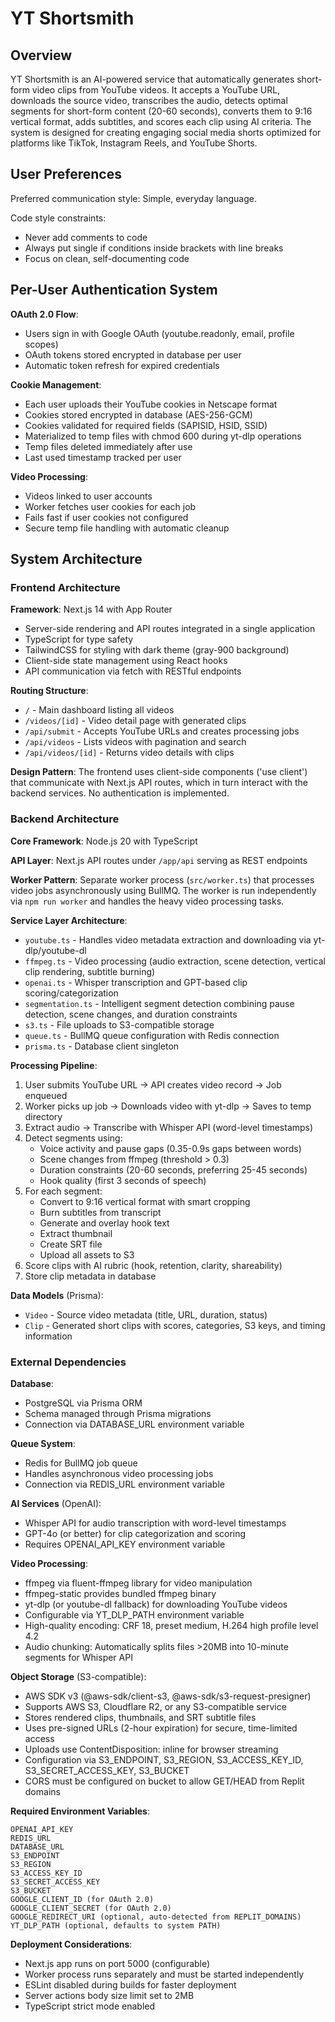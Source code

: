 # YT Shortsmith

## Overview

YT Shortsmith is an AI-powered service that automatically generates short-form video clips from YouTube videos. It accepts a YouTube URL, downloads the source video, transcribes the audio, detects optimal segments for short-form content (20-60 seconds), converts them to 9:16 vertical format, adds subtitles, and scores each clip using AI criteria. The system is designed for creating engaging social media shorts optimized for platforms like TikTok, Instagram Reels, and YouTube Shorts.

## User Preferences

Preferred communication style: Simple, everyday language.

Code style constraints:
- Never add comments to code
- Always put single if conditions inside brackets with line breaks
- Focus on clean, self-documenting code

## Per-User Authentication System

**OAuth 2.0 Flow**:
- Users sign in with Google OAuth (youtube.readonly, email, profile scopes)
- OAuth tokens stored encrypted in database per user
- Automatic token refresh for expired credentials

**Cookie Management**:
- Each user uploads their YouTube cookies in Netscape format
- Cookies stored encrypted in database (AES-256-GCM)
- Cookies validated for required fields (SAPISID, HSID, SSID)
- Materialized to temp files with chmod 600 during yt-dlp operations
- Temp files deleted immediately after use
- Last used timestamp tracked per user

**Video Processing**:
- Videos linked to user accounts
- Worker fetches user cookies for each job
- Fails fast if user cookies not configured
- Secure temp file handling with automatic cleanup

## System Architecture

### Frontend Architecture

**Framework**: Next.js 14 with App Router
- Server-side rendering and API routes integrated in a single application
- TypeScript for type safety
- TailwindCSS for styling with dark theme (gray-900 background)
- Client-side state management using React hooks
- API communication via fetch with RESTful endpoints

**Routing Structure**:
- `/` - Main dashboard listing all videos
- `/videos/[id]` - Video detail page with generated clips
- `/api/submit` - Accepts YouTube URLs and creates processing jobs
- `/api/videos` - Lists videos with pagination and search
- `/api/videos/[id]` - Returns video details with clips

**Design Pattern**: The frontend uses client-side components ('use client') that communicate with Next.js API routes, which in turn interact with the backend services. No authentication is implemented.

### Backend Architecture

**Core Framework**: Node.js 20 with TypeScript

**API Layer**: Next.js API routes under `/app/api` serving as REST endpoints

**Worker Pattern**: Separate worker process (`src/worker.ts`) that processes video jobs asynchronously using BullMQ. The worker is run independently via `npm run worker` and handles the heavy video processing tasks.

**Service Layer Architecture**:
- `youtube.ts` - Handles video metadata extraction and downloading via yt-dlp/youtube-dl
- `ffmpeg.ts` - Video processing (audio extraction, scene detection, vertical clip rendering, subtitle burning)
- `openai.ts` - Whisper transcription and GPT-based clip scoring/categorization
- `segmentation.ts` - Intelligent segment detection combining pause detection, scene changes, and duration constraints
- `s3.ts` - File uploads to S3-compatible storage
- `queue.ts` - BullMQ queue configuration with Redis connection
- `prisma.ts` - Database client singleton

**Processing Pipeline**:
1. User submits YouTube URL → API creates video record → Job enqueued
2. Worker picks up job → Downloads video with yt-dlp → Saves to temp directory
3. Extract audio → Transcribe with Whisper API (word-level timestamps)
4. Detect segments using:
   - Voice activity and pause gaps (0.35-0.9s gaps between words)
   - Scene changes from ffmpeg (threshold > 0.3)
   - Duration constraints (20-60 seconds, preferring 25-45 seconds)
   - Hook quality (first 3 seconds of speech)
5. For each segment:
   - Convert to 9:16 vertical format with smart cropping
   - Burn subtitles from transcript
   - Generate and overlay hook text
   - Extract thumbnail
   - Create SRT file
   - Upload all assets to S3
6. Score clips with AI rubric (hook, retention, clarity, shareability)
7. Store clip metadata in database

**Data Models** (Prisma):
- `Video` - Source video metadata (title, URL, duration, status)
- `Clip` - Generated short clips with scores, categories, S3 keys, and timing information

### External Dependencies

**Database**: 
- PostgreSQL via Prisma ORM
- Schema managed through Prisma migrations
- Connection via DATABASE_URL environment variable

**Queue System**:
- Redis for BullMQ job queue
- Handles asynchronous video processing jobs
- Connection via REDIS_URL environment variable

**AI Services** (OpenAI):
- Whisper API for audio transcription with word-level timestamps
- GPT-4o (or better) for clip categorization and scoring
- Requires OPENAI_API_KEY environment variable

**Video Processing**:
- ffmpeg via fluent-ffmpeg library for video manipulation
- ffmpeg-static provides bundled ffmpeg binary
- yt-dlp (or youtube-dl fallback) for downloading YouTube videos
- Configurable via YT_DLP_PATH environment variable
- High-quality encoding: CRF 18, preset medium, H.264 high profile level 4.2
- Audio chunking: Automatically splits files >20MB into 10-minute segments for Whisper API

**Object Storage** (S3-compatible):
- AWS SDK v3 (@aws-sdk/client-s3, @aws-sdk/s3-request-presigner)
- Supports AWS S3, Cloudflare R2, or any S3-compatible service
- Stores rendered clips, thumbnails, and SRT subtitle files
- Uses pre-signed URLs (2-hour expiration) for secure, time-limited access
- Uploads use ContentDisposition: inline for browser streaming
- Configuration via S3_ENDPOINT, S3_REGION, S3_ACCESS_KEY_ID, S3_SECRET_ACCESS_KEY, S3_BUCKET
- CORS must be configured on bucket to allow GET/HEAD from Replit domains

**Required Environment Variables**:
```
OPENAI_API_KEY
REDIS_URL
DATABASE_URL
S3_ENDPOINT
S3_REGION
S3_ACCESS_KEY_ID
S3_SECRET_ACCESS_KEY
S3_BUCKET
GOOGLE_CLIENT_ID (for OAuth 2.0)
GOOGLE_CLIENT_SECRET (for OAuth 2.0)
GOOGLE_REDIRECT_URI (optional, auto-detected from REPLIT_DOMAINS)
YT_DLP_PATH (optional, defaults to system PATH)
```

**Deployment Considerations**:
- Next.js app runs on port 5000 (configurable)
- Worker process runs separately and must be started independently
- ESLint disabled during builds for faster deployment
- Server actions body size limit set to 2MB
- TypeScript strict mode enabled
